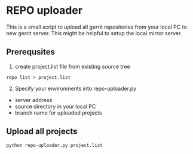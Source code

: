 # REPO uploader
This is a small script to upload all gerrit repositories from your local PC to new gerrit server.
This might be helpful to setup the local mirror server.

## Prerequsites
1. create project.list file from existing source tree
```
repo list > project.list
```

2. Specify your environments into repo-uploader.py
- server address
- source directory in your local PC
- branch name for uploaded projects

## Upload all projects
```
python repo-uploader.py project.list
```
